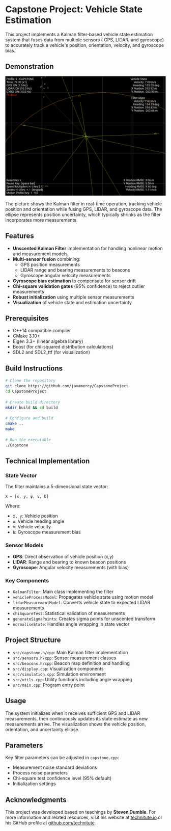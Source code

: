# Capstone Project: Vehicle State Estimation

This project implements a Kalman filter-based vehicle state estimation system that fuses data from multiple sensors (
GPS, LIDAR, and gyroscope) to accurately track a vehicle's position, orientation, velocity, and gyroscope bias.

## Demonstration

![Vehicle State Estimation in Action](docs/demo.png)

The picture shows the Kalman filter in real-time operation, tracking vehicle position and orientation while fusing
GPS, LIDAR, and gyroscope data. The ellipse represents position uncertainty, which typically shrinks as the filter
incorporates more measurements.

## Features

- **Unscented Kalman Filter** implementation for handling nonlinear motion and measurement models
- **Multi-sensor fusion** combining:
    - GPS position measurements
    - LIDAR range and bearing measurements to beacons
    - Gyroscope angular velocity measurements
- **Gyroscope bias estimation** to compensate for sensor drift
- **Chi-square validation gates** (95% confidence) to reject outlier measurements
- **Robust initialization** using multiple sensor measurements
- **Visualization** of vehicle state and estimation uncertainty

## Prerequisites

- C++14 compatible compiler
- CMake 3.10+
- Eigen 3.3+ (linear algebra library)
- Boost (for chi-squared distribution calculations)
- SDL2 and SDL2_ttf (for visualization)

## Build Instructions

```bash
# Clone the repository
git clone https://github.com/javamercy/CapstoneProject
cd CapstoneProject

# Create build directory
mkdir build && cd build

# Configure and build
cmake ..
make

# Run the executable
./Capstone
```

## Technical Implementation

### State Vector

The filter maintains a 5-dimensional state vector:

```
X = [x, y, ψ, v, b]
```

Where:

- `x, y`: Vehicle position
- `ψ`: Vehicle heading angle
- `v`: Vehicle velocity
- `b`: Gyroscope measurement bias

### Sensor Models

- **GPS**: Direct observation of vehicle position (x,y)
- **LIDAR**: Range and bearing to known beacon positions
- **Gyroscope**: Angular velocity measurements (with bias)

### Key Components

- `KalmanFilter`: Main class implementing the filter
- `vehicleProcessModel`: Propagates vehicle state using motion model
- `lidarMeasurementModel`: Converts vehicle state to expected LIDAR measurements
- `chiSquareTest`: Statistical validation of measurements
- `generateSigmaPoints`: Creates sigma points for unscented transform
- `normaliseState`: Handles angle wrapping in state vector

## Project Structure

- `src/capstone.h/cpp`: Main Kalman filter implementation
- `src/sensors.h/cpp`: Sensor measurement classes
- `src/beacons.h/cpp`: Beacon map definition and handling
- `src/display.cpp`: Visualization components
- `src/simulation.cpp`: Simulation environment
- `src/utils.cpp`: Utility functions including angle wrapping
- `src/main.cpp`: Program entry point

## Usage

The system initializes when it receives sufficient GPS and LIDAR measurements, then continuously updates its state
estimate as new measurements arrive. The visualization shows the vehicle position, orientation, and uncertainty ellipse.

## Parameters

Key filter parameters can be adjusted in `capstone.cpp`:

- Measurement noise standard deviations
- Process noise parameters
- Chi-square test confidence level (95% default)
- Initialization settings

## Acknowledgments

This project was developed based on teachings by **Steven Dumble**. For more information and related resources, visit
his
website at [technitute.io](https://www.technitute.io/) or his GitHub profile
at [github.com/technitute](https://github.com/technitute).
